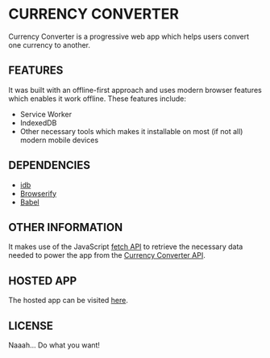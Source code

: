 # CURRENCY CONVERTER

Currency Converter is a progressive web app which helps users convert one currency to another.

## FEATURES

It was built with an offline-first approach and uses modern browser features which enables it work offline.
These features include:

- Service Worker
- IndexedDB
- Other necessary tools which makes it installable on most (if not all) modern mobile devices

## DEPENDENCIES

- [idb](https://www.npmjs.com/package/idb)
- [Browserify](http://browserify.org/)
- [Babel](https://babeljs.io/)

## OTHER INFORMATION

It makes use of the JavaScript [fetch API](https://developer.mozilla.org/en-US/docs/Web/API/Fetch_API) to retrieve the necessary data needed to power the app from the [Currency Converter API](https://www.currencyconverterapi.com/).

## HOSTED APP

The hosted app can be visited [here](https://clintonpi.github.io/currency-converter/).

## LICENSE

Naaah... Do what you want!